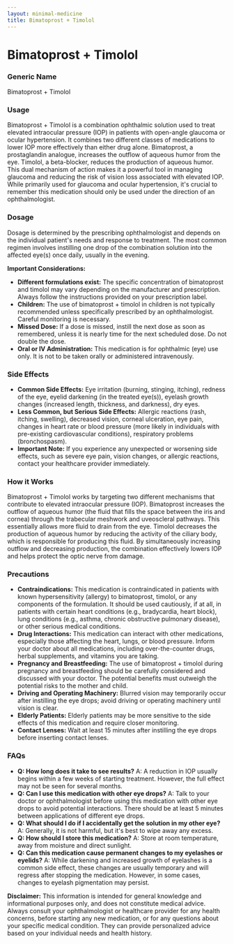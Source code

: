 ```yaml
---
layout: minimal-medicine
title: Bimatoprost + Timolol
---
```


# Bimatoprost + Timolol
### Generic Name
Bimatoprost + Timolol

### Usage
Bimatoprost + Timolol is a combination ophthalmic solution used to treat elevated intraocular pressure (IOP) in patients with open-angle glaucoma or ocular hypertension.  It combines two different classes of medications to lower IOP more effectively than either drug alone.  Bimatoprost, a prostaglandin analogue, increases the outflow of aqueous humor from the eye. Timolol, a beta-blocker, reduces the production of aqueous humor. This dual mechanism of action makes it a powerful tool in managing glaucoma and reducing the risk of vision loss associated with elevated IOP. While primarily used for glaucoma and ocular hypertension, it's crucial to remember this medication should only be used under the direction of an ophthalmologist.  


### Dosage
Dosage is determined by the prescribing ophthalmologist and depends on the individual patient's needs and response to treatment.  The most common regimen involves instilling one drop of the combination solution into the affected eye(s) once daily, usually in the evening.  

**Important Considerations:**

* **Different formulations exist:**  The specific concentration of bimatoprost and timolol may vary depending on the manufacturer and prescription.  Always follow the instructions provided on your prescription label.
* **Children:**  The use of bimatoprost + timolol in children is not typically recommended unless specifically prescribed by an ophthalmologist.  Careful monitoring is necessary.
* **Missed Dose:** If a dose is missed, instill the next dose as soon as remembered, unless it is nearly time for the next scheduled dose. Do not double the dose.
* **Oral or IV Administration:** This medication is for ophthalmic (eye) use only.  It is not to be taken orally or administered intravenously.


### Side Effects

* **Common Side Effects:**  Eye irritation (burning, stinging, itching), redness of the eye, eyelid darkening (in the treated eye(s)), eyelash growth changes (increased length, thickness, and darkness), dry eyes.
* **Less Common, but Serious Side Effects:**  Allergic reactions (rash, itching, swelling), decreased vision, corneal ulceration, eye pain, changes in heart rate or blood pressure (more likely in individuals with pre-existing cardiovascular conditions), respiratory problems (bronchospasm).
* **Important Note:**  If you experience any unexpected or worsening side effects, such as severe eye pain, vision changes, or allergic reactions, contact your healthcare provider immediately.


### How it Works
Bimatoprost + Timolol works by targeting two different mechanisms that contribute to elevated intraocular pressure (IOP).  Bimatoprost increases the outflow of aqueous humor (the fluid that fills the space between the iris and cornea) through the trabecular meshwork and uveoscleral pathways.  This essentially allows more fluid to drain from the eye. Timolol decreases the production of aqueous humor by reducing the activity of the ciliary body, which is responsible for producing this fluid.  By simultaneously increasing outflow and decreasing production, the combination effectively lowers IOP and helps protect the optic nerve from damage.


### Precautions
* **Contraindications:**  This medication is contraindicated in patients with known hypersensitivity (allergy) to bimatoprost, timolol, or any components of the formulation.  It should be used cautiously, if at all, in patients with certain heart conditions (e.g., bradycardia, heart block), lung conditions (e.g., asthma, chronic obstructive pulmonary disease), or other serious medical conditions.
* **Drug Interactions:**  This medication can interact with other medications, especially those affecting the heart, lungs, or blood pressure.  Inform your doctor about all medications, including over-the-counter drugs, herbal supplements, and vitamins you are taking.
* **Pregnancy and Breastfeeding:**  The use of bimatoprost + timolol during pregnancy and breastfeeding should be carefully considered and discussed with your doctor. The potential benefits must outweigh the potential risks to the mother and child.
* **Driving and Operating Machinery:** Blurred vision may temporarily occur after instilling the eye drops; avoid driving or operating machinery until vision is clear.
* **Elderly Patients:**  Elderly patients may be more sensitive to the side effects of this medication and require closer monitoring.
* **Contact Lenses:**  Wait at least 15 minutes after instilling the eye drops before inserting contact lenses.


### FAQs

* **Q: How long does it take to see results?** A:  A reduction in IOP usually begins within a few weeks of starting treatment.  However, the full effect may not be seen for several months.
* **Q: Can I use this medication with other eye drops?** A:  Talk to your doctor or ophthalmologist before using this medication with other eye drops to avoid potential interactions.  There should be at least 5 minutes between applications of different eye drops.
* **Q: What should I do if I accidentally get the solution in my other eye?** A:  Generally, it is not harmful, but it's best to wipe away any excess.
* **Q: How should I store this medication?** A: Store at room temperature, away from moisture and direct sunlight.
* **Q: Can this medication cause permanent changes to my eyelashes or eyelids?** A: While darkening and increased growth of eyelashes is a common side effect, these changes are usually temporary and will regress after stopping the medication.  However, in some cases, changes to eyelash pigmentation may persist.


**Disclaimer:** This information is intended for general knowledge and informational purposes only, and does not constitute medical advice. Always consult your ophthalmologist or healthcare provider for any health concerns, before starting any new medication, or for any questions about your specific medical condition. They can provide personalized advice based on your individual needs and health history.
